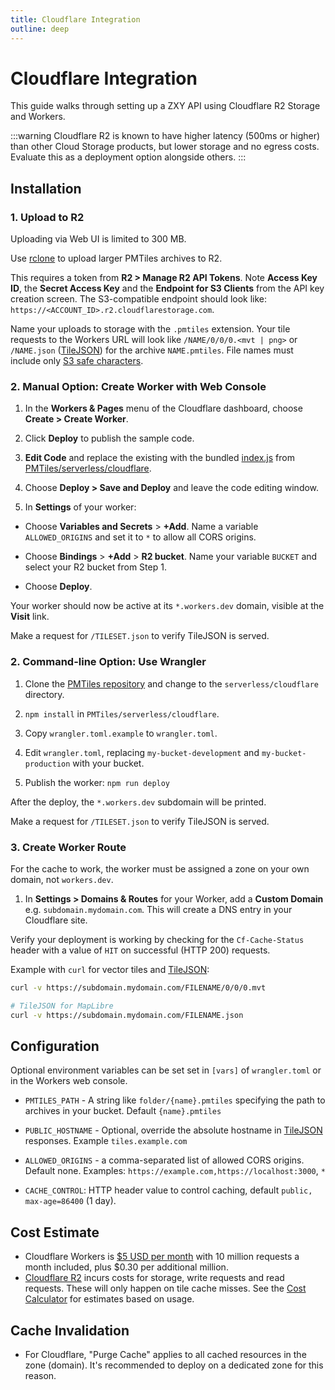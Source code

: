 ```yaml
---
title: Cloudflare Integration
outline: deep
---
```


# Cloudflare Integration

This guide walks through setting up a ZXY API using Cloudflare R2 Storage and Workers.

:::warning
Cloudflare R2 is known to have higher latency (500ms or higher) than other Cloud Storage products, but lower storage and no egress costs. Evaluate this as a deployment option alongside others.
:::

## Installation

### 1. Upload to R2

Uploading via Web UI is limited to 300 MB.

Use [rclone](/pmtiles/cloud-storage#uploading) to upload larger PMTiles archives to R2.

This requires a token from **R2 > Manage R2 API Tokens**. Note **Access Key ID**, the **Secret Access Key** and the **Endpoint for S3 Clients** from the API key creation screen. The S3-compatible endpoint should look like: `https://<ACCOUNT_ID>.r2.cloudflarestorage.com`.

Name your uploads to storage with the `.pmtiles` extension. Your tile requests to the Workers URL will look like `/NAME/0/0/0.<mvt | png>` or `/NAME.json` ([TileJSON](https://github.com/mapbox/tilejson-spec/tree/master/3.0.0)) for the archive `NAME.pmtiles`. File names must include only [S3 safe characters](https://docs.aws.amazon.com/AmazonS3/latest/userguide/object-keys.html#object-key-guidelines).

### 2. Manual Option: Create Worker with Web Console

1. In the **Workers & Pages** menu of the Cloudflare dashboard, choose **Create > Create Worker**.

2. Click **Deploy** to publish the sample code.

3. **Edit Code** and replace the existing with the bundled [index.js](https://pmtiles.io/index.js) from [PMTiles/serverless/cloudflare](https://github.com/protomaps/PMTiles/tree/main/serverless/cloudflare).

5. Choose **Deploy > Save and Deploy** and leave the code editing window.
  
6. In **Settings** of your worker:

  * Choose **Variables and Secrets** > **+Add**. Name a variable `ALLOWED_ORIGINS` and set it to `*` to allow all CORS origins.

  * Choose **Bindings** > **+Add** > **R2 bucket**. Name your variable `BUCKET` and select your R2 bucket from Step 1.

  * Choose **Deploy**.

Your worker should now be active at its `*.workers.dev` domain, visible at the **Visit** link.

Make a request for `/TILESET.json` to verify TileJSON is served.

### 2. Command-line Option: Use Wrangler

1. Clone the [PMTiles repository](https://github.com/protomaps/PMTiles) and change to the `serverless/cloudflare` directory.

2. `npm install` in `PMTiles/serverless/cloudflare`.

3. Copy `wrangler.toml.example` to `wrangler.toml`.

4. Edit `wrangler.toml`, replacing `my-bucket-development` and `my-bucket-production` with your bucket.

5. Publish the worker: `npm run deploy`

After the deploy, the `*.workers.dev` subdomain will be printed.

Make a request for `/TILESET.json` to verify TileJSON is served.

### 3. Create Worker Route

For the cache to work, the worker must be assigned a zone on your own domain, not `workers.dev`.

1. In **Settings > Domains & Routes** for your Worker, add a **Custom Domain** e.g. `subdomain.mydomain.com`. This will create a DNS entry in your Cloudflare site.

Verify your deployment is working by checking for the `Cf-Cache-Status` header with a value of `HIT` on successful (HTTP 200) requests.

Example with `curl` for vector tiles and [TileJSON](https://github.com/mapbox/tilejson-spec):

```bash
curl -v https://subdomain.mydomain.com/FILENAME/0/0/0.mvt

# TileJSON for MapLibre
curl -v https://subdomain.mydomain.com/FILENAME.json
```

## Configuration

Optional environment variables can be set set in `[vars]` of `wrangler.toml` or in the Workers web console.

* `PMTILES_PATH` - A string like `folder/{name}.pmtiles` specifying the path to archives in your bucket. Default `{name}.pmtiles`

* `PUBLIC_HOSTNAME` - Optional, override the absolute hostname in [TileJSON](https://github.com/mapbox/tilejson-spec) responses. Example `tiles.example.com`

* `ALLOWED_ORIGINS` - a comma-separated list of allowed CORS origins. Default none. Examples: `https://example.com,https://localhost:3000`, `*`

* `CACHE_CONTROL`: HTTP header value to control caching, default `public, max-age=86400` (1 day).

## Cost Estimate

* Cloudflare Workers is [$5 USD per month](https://developers.cloudflare.com/workers/platform/pricing) with 10 million requests a month included, plus $0.30 per additional million.
* [Cloudflare R2](https://blog.cloudflare.com/introducing-r2-object-storage/) incurs costs for storage, write requests and read requests. These will only happen on tile cache misses. See the [Cost Calculator](./cost) for estimates based on usage.

## Cache Invalidation

* For Cloudflare, "Purge Cache" applies to all cached resources in the zone (domain). It's recommended to deploy on a dedicated zone for this reason.
